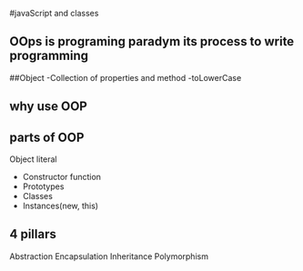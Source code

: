 #javaScript and classes 

## OOps is programing paradym its process to write programming

##Object
-Collection of properties and method
-toLowerCase

## why use OOP

## parts of OOP
Object literal

- Constructor function
- Prototypes
- Classes
- Instances(new, this)

## 4 pillars
Abstraction
Encapsulation
Inheritance
Polymorphism